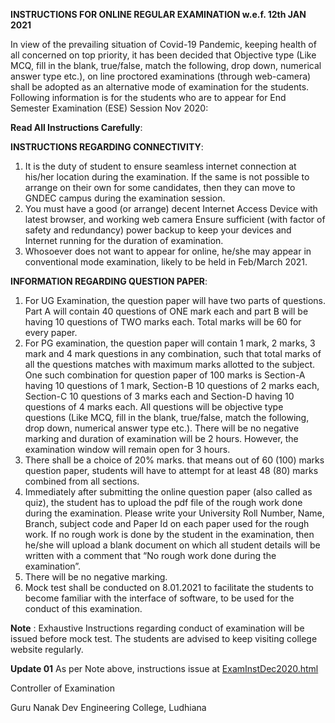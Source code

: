 **INSTRUCTIONS FOR ONLINE REGULAR EXAMINATION w.e.f. 12th JAN 2021**

In view of the prevailing situation of Covid-19 Pandemic, keeping health of all concerned on top priority, it has been decided that Objective type (Like MCQ, fill in the blank, true/false, match the following, drop down, numerical answer type etc.), on line proctored examinations (through web-camera) shall be adopted as an alternative mode of examination for the students. Following information is for the students who are to appear for End Semester Examination (ESE) Session Nov 2020:

**Read All Instructions Carefully**:


**INSTRUCTIONS REGARDING CONNECTIVITY**:

1. It is the duty of student to ensure seamless internet connection at his/her location during the examination. If the same is not possible to arrange on their own for some candidates, then they can move to GNDEC campus during the examination session.
2. You must have a good (or arrange) decent Internet Access Device with latest browser, and working web camera
Ensure sufficient (with factor of safety and redundancy) power backup to keep your devices and Internet running for the duration of examination.
3. Whosoever does not want to appear for online, he/she may appear in conventional mode examination, likely to be held in Feb/March 2021.

**INFORMATION REGARDING QUESTION PAPER**:

1. For UG Examination, the question paper will have two parts of questions. Part A will contain 40 questions of ONE mark each and part B will be having 10 questions of TWO marks each. Total marks will be 60 for every paper.
2. For PG examination, the question paper will contain 1 mark, 2 marks, 3 mark and 4 mark questions in any combination, such that total marks of all the questions matches with maximum marks allotted to the subject. One such combination for question paper of 100 marks is Section-A having 10 questions of 1 mark, Section-B 10 questions of 2 marks each, Section-C 10 questions of 3 marks each and Section-D having 10 questions of 4 marks each. All questions will be objective type questions (Like MCQ, fill in the blank, true/false, match the following, drop down, numerical answer type etc.). There will be no negative marking and duration of examination will be 2 hours. However, the examination window will remain open for 3 hours.
3. There shall be a choice of 20% marks. that means out of 60 (100) marks question paper, students will have to attempt for at least 48 (80) marks combined from all sections.
4. Immediately after submitting the online question paper (also called as quiz), the student has to upload the pdf file of the rough work done during the examination. Please write your University Roll Number, Name, Branch, subject code and Paper Id on each paper used for the rough work. If no rough work is done by the student in the examination, then he/she will upload a blank document on which all student details will be written with a comment that “No rough work done during the examination”.
5. There will be no negative marking.
6. Mock test shall be conducted on 8.01.2021 to facilitate the students to become familiar with the interface of software, to be used for the conduct of this examination.

**Note** : Exhaustive Instructions regarding conduct of examination will be issued before mock test. The students are advised to keep visiting college website regularly.

**Update 01** As per Note above, instructions issue at [ExamInstDec2020.html](ExamInstDec2020.html)

Controller of Examination

Guru Nanak Dev Engineering College, Ludhiana
